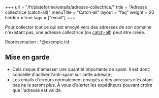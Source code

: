 +++
url = "/fr/plateforme/emails/adresse-collectrice/"
title = "Adresse collectrice (catch-all)"
menuTitle = "Catch-all"
layout = "faq"
weight = 20
hidden = true
tags = ["email"]
+++

Pour collecter tout ce qui est envoyé vers des adresses de son domaine n'existant pas, une adresse collectrice (ou [catch-all](https://fr.wikipedia.org/wiki/Catch-all)) peut être créée.

Représentation : *@exemple.tld

## Mise en garde

- Cela risque d'amasser une quantité importante de spam. Il est donc conseillé d'activer l'anti-spam sur cette adresse ;
- Les emails d'erreurs normalement envoyés à des adresses n'existant pas ne le seront plus. À vous d'alerter les expéditeurs pouvant croire que l'adresse est valide.

